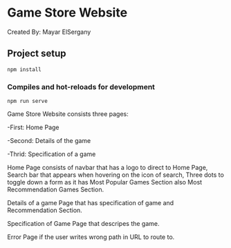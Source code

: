 # Game Store Website
Created By: Mayar ElSergany

## Project setup
```
npm install
```

### Compiles and hot-reloads for development
```
npm run serve
```
Game Store Website consists three pages:

-First: Home Page

-Second: Details of the game

-Thrid: Specification of a game

Home Page consists of navbar that has a logo to direct to Home Page, Search bar that appears when hovering on the icon of search, Three dots to toggle down a form as it has Most Popular Games Section also Most Recommendation Games Section.

Details of a game Page that has specification of game and Recommendation Section.

Specification of Game Page that descripes the game.

Error Page if the user writes wrong path in URL to route to.





